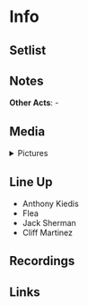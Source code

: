 # Info

## Setlist

## Notes

**Other Acts**: -

## Media 

<details>
  <summary>Pictures</summary>
  <img alt="Clipping" title="Clipping" src="19841002a.jpg" height="200" />
</details>

## Line Up

* Anthony Kiedis
* Flea
* Jack Sherman
* Cliff Martinez

## Recordings

## Links